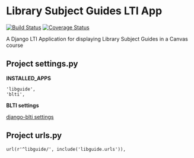 # Library Subject Guides LTI App

[![Build Status](https://github.com/uw-it-aca/library-guides-lti/workflows/Build%2C%20Test%20and%20Deploy/badge.svg?branch=master)](https://github.com/uw-it-aca/library-guides-lti/actions)
[![Coverage Status](https://coveralls.io/repos/github/uw-it-aca/library-guides-lti/badge.svg?branch=master)](https://coveralls.io/github/uw-it-aca/library-guides-lti?branch=master)

A Django LTI Application for displaying Library Subject Guides in a Canvas course

Project settings.py
------------------

**INSTALLED_APPS**

    'libguide',
    'blti',

**BLTI settings**

[django-blti settings](https://github.com/uw-it-aca/django-blti#project-settingspy)

Project urls.py
---------------
    url(r'^libguide/', include('libguide.urls')),
